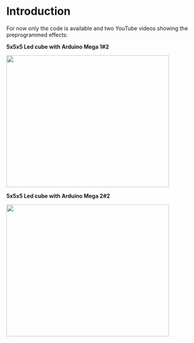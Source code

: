 # Introduction #

For now only the code is available and two YouTube videos showing the preprogrammed effects:

**5x5x5 Led cube with Arduino Mega 1#2**

<a href='http://www.youtube.com/watch?feature=player_embedded&v=ttGLCGbp17M' target='_blank'><img src='http://img.youtube.com/vi/ttGLCGbp17M/0.jpg' width='425' height=344 /></a>

**5x5x5 Led cube with Arduino Mega 2#2**

<a href='http://www.youtube.com/watch?feature=player_embedded&v=coZlAere-y0' target='_blank'><img src='http://img.youtube.com/vi/coZlAere-y0/0.jpg' width='425' height=344 /></a>